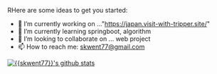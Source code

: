 RHere are some ideas to get you started:
- 🔭 I’m currently working on ..."https://japan.visit-with-tripper.site/"
- 🌱 I’m currently learning springboot, algorithm
- 👯 I’m looking to collaborate on ... web project
- 📫 How to reach me: skwent77@gmail.com


[![{{skwent77}}'s github stats](https://github-readme-stats.vercel.app/api?username={{harrywinks}}&show_icons=true)](https://github.com/{{skwent77}})
